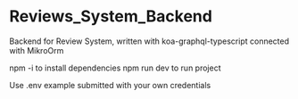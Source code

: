 # Reviews_System_Backend
Backend for Review System, written with koa-graphql-typescript connected with MikroOrm


npm -i to install dependencies
npm run dev to run project

Use .env example submitted with your own credentials 
